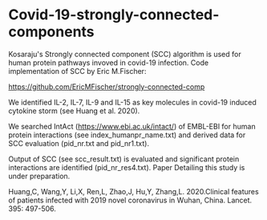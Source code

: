 # Covid-19-strongly-connected-components
Kosaraju's Strongly connected component (SCC) algorithm is used  for human protein pathways invoved in covid-19 infection.
Code implementation of SCC by Eric M.Fischer:

https://github.com/EricMFischer/strongly-connected-comp

We identified IL-2, IL-7, IL-9 and IL-15 as key molecules in covid-19 induced cytokine storm (see Huang et al. 2020).

We searched IntAct (https://www.ebi.ac.uk/intact/) of EMBL-EBI for human protein interactions (see index_humanpr_name.txt) and derived data for SCC evaluation (pid_nr.txt and pid_nr1.txt).

Output of SCC (see scc_result.txt) is evaluated and significant protein interactions are identified (pid_nr_res4.txt).
Paper Detailing this study is under preparation.

Huang,C, Wang,Y, Li,X, Ren,L, Zhao,J, Hu,Y, Zhang,L. 2020.Clinical features of patients infected with 2019 novel coronavirus in Wuhan, China. Lancet. 395: 497-506.
